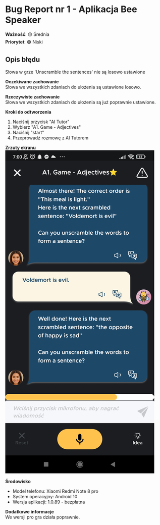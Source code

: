 # Bug Report nr 1 - Aplikacja Bee Speaker  

**Ważność**: 🟡 Średnia   
**Priorytet**: 🟢 Niski

## Opis błędu
Słowa w grze 'Unscramble the sentences' nie są losowo ustawione				

**Oczekiwane zachowanie**  
Słowa we wszystkich zdaniach do ułożenia są ustawione losowo.					

**Rzeczywiste zachowanie**  
Słowa we wszystkich zdaniach do ułożenia są już poprawnie ustawione.				

**Kroki do odtworzenia**
1. Naciśnij przycisk "AI Tutor"				
2. Wybierz  "A1. Game - Adjectives"				
3. Naciśnij "start"
4. Przeprowadź rozmowę z AI Tutorem				

**Zrzuty ekranu**
![BR1](https://github.com/nowikat/Bug-reports/blob/main/Aplikacje%20do%20nauki%20angielskiego/Za%C5%82%C4%85czniki/BR1.jpg)

**Środowisko**
- Model telefonu: Xiaomi Redmi Note 8 pro
- System operacyjny: Android 10
- Wersja aplikacji: 1.0.89 - bezpłatna

**Dodatkowe informacje**  
We wersji pro gra działa poprawnie.					
